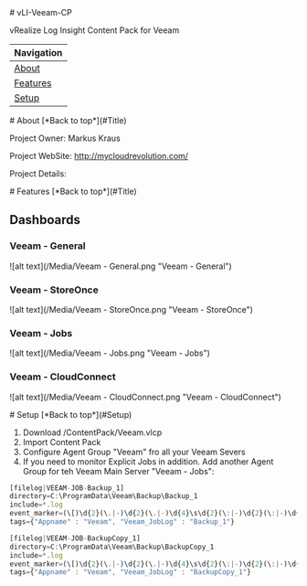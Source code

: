 <a name="Title">
# vLI-Veeam-CP

vRealize Log Insight Content Pack for Veeam

|Navigation|
|-----------------|
|[About](#About)|
|[Features](#Features)|
|[Setup](#Setup)|


<a name="About">
# About
[*Back to top*](#Title)

Project Owner: Markus Kraus

Project WebSite: http://mycloudrevolution.com/

Project Details: 

<a name="Features">
# Features
[*Back to top*](#Title)

## Dashboards
### Veeam - General
![alt text](/Media/Veeam - General.png "Veeam - General")

### Veeam - StoreOnce
![alt text](/Media/Veeam - StoreOnce.png "Veeam - StoreOnce")

### Veeam - Jobs
![alt text](/Media/Veeam - Jobs.png "Veeam - Jobs")

### Veeam - CloudConnect
![alt text](/Media/Veeam - CloudConnect.png "Veeam - CloudConnect")

<a name="Setup">
# Setup
[*Back to top*](#Setup)

1. Download /ContentPack/Veeam.vlcp
2. Import Content Pack
3. Configure Agent Group "Veeam" fro all your Veeam Severs
4. If you need to monitor Explicit Jobs in addition. Add another Agent Group for teh Veeam Main Server "Veeam - Jobs":

```javascript
[filelog|VEEAM-JOB-Backup_1]
directory=C:\ProgramData\Veeam\Backup\Backup_1
include=*.log
event_marker=(\[)\d{2}(\.|-)\d{2}(\.|-)\d{4}\s\d{2}(\:|-)\d{2}(\:|-)\d{2}(\])
tags={"Appname" : "Veeam", "Veeam_JobLog" : "Backup_1"}

[filelog|VEEAM-JOB-BackupCopy_1]
directory=C:\ProgramData\Veeam\Backup\BackupCopy_1
include=*.log
event_marker=(\[)\d{2}(\.|-)\d{2}(\.|-)\d{4}\s\d{2}(\:|-)\d{2}(\:|-)\d{2}(\])
tags={"Appname" : "Veeam", "Veeam_JobLog" : "BackupCopy_1"}
```
